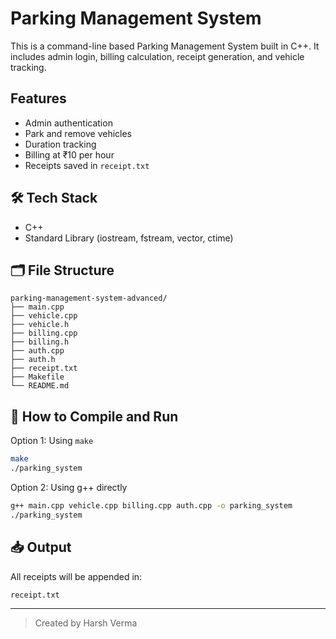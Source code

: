# Parking Management System

This is a command-line based Parking Management System built in C++.
It includes admin login, billing calculation, receipt generation, and vehicle tracking.

## Features
- Admin authentication
- Park and remove vehicles
- Duration tracking
- Billing at ₹10 per hour
- Receipts saved in `receipt.txt`

## 🛠️ Tech Stack
- C++
- Standard Library (iostream, fstream, vector, ctime)

## 🗂️ File Structure
```
parking-management-system-advanced/
├── main.cpp
├── vehicle.cpp
├── vehicle.h
├── billing.cpp
├── billing.h
├── auth.cpp
├── auth.h
├── receipt.txt
├── Makefile
└── README.md
```

## 🧾 How to Compile and Run
Option 1: Using `make`
```bash
make
./parking_system
```

Option 2: Using g++ directly
```bash
g++ main.cpp vehicle.cpp billing.cpp auth.cpp -o parking_system
./parking_system
```

## 📥 Output
All receipts will be appended in:
```
receipt.txt
```

---
> Created by Harsh Verma
